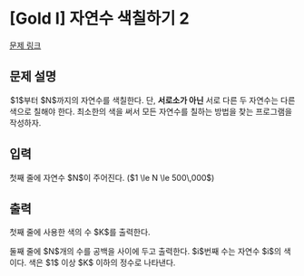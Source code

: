 # [Gold I] 자연수 색칠하기 2

[문제 링크](https://www.acmicpc.net/problem/23074) 

## 문제 설명

<p> $1$부터 $N$까지의 자연수를 색칠한다. 단, <strong>서로소가 아닌</strong> 서로 다른 두 자연수는 다른 색으로 칠해야 한다. 최소한의 색을 써서 모든 자연수를 칠하는 방법을 찾는 프로그램을 작성하자.</p>

## 입력 

 <p>첫째 줄에 자연수 $N$이 주어진다. ($1 \le N \le 500\,000$)</p>

## 출력 

 <p>첫째 줄에 사용한 색의 수 $K$를 출력한다.</p>

<p>둘째 줄에 $N$개의 수를 공백을 사이에 두고 출력한다. $i$번째 수는 자연수 $i$의 색이다. 색은 $1$ 이상 $K$ 이하의 정수로 나타낸다.</p>

